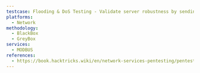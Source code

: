 ```yaml
---
testcase: Flooding & DoS Testing - Validate server robustness by sending malformed or high-frequency Modbus requests to assess downtime or crashes
platforms: 
  - Network
methodology: 
  - BlackBox
  - GreyBox
services:
  - MODBUS
references:
  - https://book.hacktricks.wiki/en/network-services-pentesting/pentesting-modbus.html
---
```

